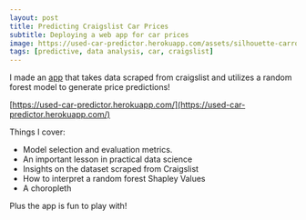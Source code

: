 ```yaml
---
layout: post
title: Predicting Craigslist Car Prices
subtitle: Deploying a web app for car prices
image: https://used-car-predictor.herokuapp.com/assets/silhouette-carros-icons-vector.jpg
tags: [predictive, data analysis, car, craigslist]
---
```


I made an [app](https://used-car-predictor.herokuapp.com/) that takes data scraped from craigslist and utilizes a random forest model to generate price predictions!

[https://used-car-predictor.herokuapp.com/](https://used-car-predictor.herokuapp.com/)

Things I cover:  
*  Model selection and evaluation metrics.
* An important lesson in practical data science
* Insights on the dataset scraped from Craigslist
* How to interpret a random forest Shapley Values
* A choropleth

Plus the app is fun to play with!
